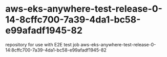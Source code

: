 # aws-eks-anywhere-test-release-0-14-8cffc700-7a39-4da1-bc58-e99afadf1945-82
repository for use with E2E test job aws-eks-anywhere-test-release-0-14:8cffc700-7a39-4da1-bc58-e99afadf1945-82
